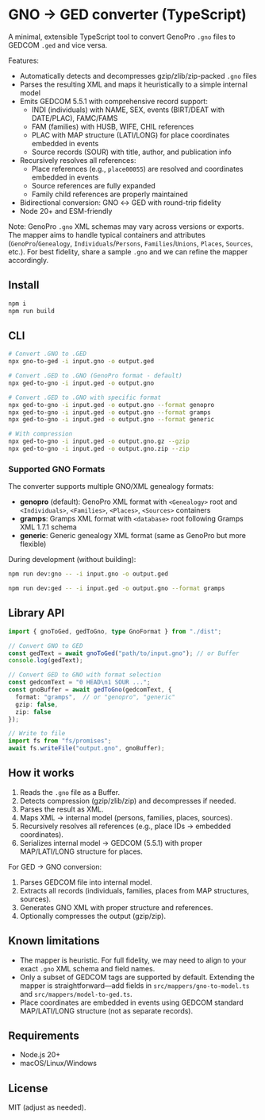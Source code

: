 # GNO → GED converter (TypeScript)

A minimal, extensible TypeScript tool to convert GenoPro `.gno` files to GEDCOM `.ged` and vice versa.

Features:

- Automatically detects and decompresses gzip/zlib/zip-packed `.gno` files
- Parses the resulting XML and maps it heuristically to a simple internal model
- Emits GEDCOM 5.5.1 with comprehensive record support:
  - INDI (individuals) with NAME, SEX, events (BIRT/DEAT with DATE/PLAC), FAMC/FAMS
  - FAM (families) with HUSB, WIFE, CHIL references
  - PLAC with MAP structure (LATI/LONG) for place coordinates embedded in events
  - Source records (SOUR) with title, author, and publication info
- Recursively resolves all references:
  - Place references (e.g., `place00055`) are resolved and coordinates embedded in events
  - Source references are fully expanded
  - Family child references are properly maintained
- Bidirectional conversion: GNO ↔ GED with round-trip fidelity
- Node 20+ and ESM-friendly

Note: GenoPro `.gno` XML schemas may vary across versions or exports. The mapper aims to handle typical containers and attributes (`GenoPro`/`Genealogy`, `Individuals`/`Persons`, `Families`/`Unions`, `Places`, `Sources`, etc.). For best fidelity, share a sample `.gno` and we can refine the mapper accordingly.

## Install

```bash
npm i
npm run build
```

## CLI

```bash
# Convert .GNO to .GED
npx gno-to-ged -i input.gno -o output.ged

# Convert .GED to .GNO (GenoPro format - default)
npx ged-to-gno -i input.ged -o output.gno

# Convert .GED to .GNO with specific format
npx ged-to-gno -i input.ged -o output.gno --format genopro
npx ged-to-gno -i input.ged -o output.gno --format gramps
npx ged-to-gno -i input.ged -o output.gno --format generic

# With compression
npx ged-to-gno -i input.ged -o output.gno.gz --gzip
npx ged-to-gno -i input.ged -o output.gno.zip --zip
```

### Supported GNO Formats

The converter supports multiple GNO/XML genealogy formats:

- **genopro** (default): GenoPro XML format with `<Genealogy>` root and `<Individuals>`, `<Families>`, `<Places>`, `<Sources>` containers
- **gramps**: Gramps XML format with `<database>` root following Gramps XML 1.7.1 schema
- **generic**: Generic genealogy XML format (same as GenoPro but more flexible)

During development (without building):

```bash
npm run dev:gno -- -i input.gno -o output.ged

npm run dev:ged -- -i input.ged -o output.gno --format gramps
```

## Library API

```ts
import { gnoToGed, gedToGno, type GnoFormat } from "./dist";

// Convert GNO to GED
const gedText = await gnoToGed("path/to/input.gno"); // or Buffer
console.log(gedText);

// Convert GED to GNO with format selection
const gedcomText = "0 HEAD\n1 SOUR ...";
const gnoBuffer = await gedToGno(gedcomText, { 
  format: "gramps",  // or "genopro", "generic"
  gzip: false,
  zip: false
});

// Write to file
import fs from "fs/promises";
await fs.writeFile("output.gno", gnoBuffer);
```

## How it works

1. Reads the `.gno` file as a Buffer.
2. Detects compression (gzip/zlib/zip) and decompresses if needed.
3. Parses the result as XML.
4. Maps XML → internal model (persons, families, places, sources).
5. Recursively resolves all references (e.g., place IDs → embedded coordinates).
6. Serializes internal model → GEDCOM (5.5.1) with proper MAP/LATI/LONG structure for places.

For GED → GNO conversion:

1. Parses GEDCOM file into internal model.
2. Extracts all records (individuals, families, places from MAP structures, sources).
3. Generates GNO XML with proper structure and references.
4. Optionally compresses the output (gzip/zip).

## Known limitations

- The mapper is heuristic. For full fidelity, we may need to align to your exact `.gno` XML schema and field names.
- Only a subset of GEDCOM tags are supported by default. Extending the mapper is straightforward—add fields in `src/mappers/gno-to-model.ts` and `src/mappers/model-to-ged.ts`.
- Place coordinates are embedded in events using GEDCOM standard MAP/LATI/LONG structure (not as separate records).

## Requirements

- Node.js 20+
- macOS/Linux/Windows

## License

MIT (adjust as needed).
